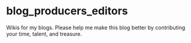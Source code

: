 # blog_producers_editors
Wikis for my blogs. Please help me make this blog better by contributing your time, talent, and treasure.

